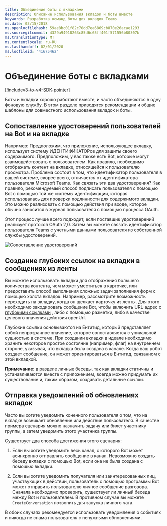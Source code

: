 ```yaml
---
title: Объединение боты с вкладками
description: Описание использования вкладок и боты вместе
keywords: Разработка команд боты для вкладок Teams
ms.date: 03/15/2018
ms.openlocfilehash: 59ae8bc01f82c70dd7ea6869cb870e26acae1293
ms.sourcegitcommit: 4329a94918263c85d6c65ff401f571556b80307b
ms.translationtype: MT
ms.contentlocale: ru-RU
ms.lasthandoff: 02/01/2020
ms.locfileid: "41675462"
---
```

# <a name="combine-bots-with-tabs"></a>Объединение боты с вкладками

[!include[v3-to-v4-SDK-pointer](~/includes/v3-to-v4-pointer-bots.md)]

Боты и вкладки хорошо работают вместе, и часто объединяются в одну фоновую службу. В этом разделе приводятся рекомендации и общие шаблоны для совместного использования вкладок и боты.

## <a name="associating-user-identities-across-bot-and-tab"></a>Сопоставление удостоверений пользователей на Bot и на вкладке

Например: Предположим, что приложение, использующее вкладку, использует систему ИДЕНТИФИКАТОРов для защиты своего содержимого. Предположим, у вас также есть Bot, которые могут взаимодействовать с пользователем. Как правило, необходимо отображать контент на вкладке, относящейся к пользователю просмотра. Проблема состоит в том, что идентификатор пользователя в вашей системе, скорее всего, отличается от идентификатора пользователя Microsoft Teams. Как связать эти два удостоверения?
Как правило, рекомендуемый способ подписать пользователя с помощью Bot с помощью той же системы идентификации, которая использовалась для проверки подлинности для содержимого вкладки. Это можно реализовать с помощью действия при входе, которое обычно заносится в журнал пользователя с помощью процесса OAuth.

Этот процесс лучше всего подходит, если поставщик удостоверений реализует протокол OAuth 2,0. Затем вы можете связать идентификатор пользователя Teams с учетными данными пользователя из собственной службы удостоверений.

   ![Сопоставление удостоверений](~/assets/images/bots/associating_contexts.png)

## <a name="constructing-deep-links-to-tabs-in-messages-from-your-bot"></a>Создание глубоких ссылок на вкладки в сообщениях из ленты

Вы можете использовать вкладки для отображения большего количества контента, чем может уместиться в карточке, или предоставить способ выполнения сложных задач заполнения форм с помощью холста вкладок. Например, рассмотрите возможность переходить на вкладку, когда он щелкает карточку из ленты. Для этого необходимо закодировать сообщение Bot, чтобы включить URL-адрес с [глубокими ссылками](~/concepts/build-and-test/deep-links.md) , либо с помощью разметки, либо в качестве целевого значения действия openUrl.

Глубокие ссылки основываются на Ентитид, который представляет собой непрозрачное значение, которое сопоставляется с уникальной сущностью в системе. При создании вкладки в идеале необходимо хранить некоторое простое состояние (например, флаг) на внутреннем стороне, указывая, что вкладка была создана в канале. Когда ваш робот создает сообщение, он может ориентироваться в Ентитид, связанном с этой вкладкой.

**Примечание:** в разделе личные беседы, так как вкладки статичны и устанавливаются вместе с приложением, всегда можно придумать их существование и, таким образом, создавать детальные ссылки.

## <a name="sending-notifications-for-tab-updates"></a>Отправка уведомлений об обновлениях вкладок

Часто вы хотите уведомить конечного пользователя о том, что на вкладке возникает обновление или действие пользователя. В качестве примера сценария можно назначить задачу или билет участнику группы, а затем уведомить этого участника группы.

Существует два способа достижения этого сценария:

1. Если вы хотите уведомить весь канал, с которого Bot может асинхронно отправлять сообщение в канал. Невозможно создать беседу вкладки с помощью Bot, если она не была создана с помощью вкладки.

2. Если вы хотите уведомить получателя или заинтересованных лиц, участвующих в действии, пользователь с помощью программы Bot может отправить пользователю личное сообщение разговора. Сначала необходимо проверить, существует ли личный беседа между Bot и пользователем. В противном случае вы можете `CreateConversation` позвонить для запуска личного чата.

В обоих случаях рекомендуется использовать уведомления о событиях и никогда не спама пользователя с ненужными обновлениями.
